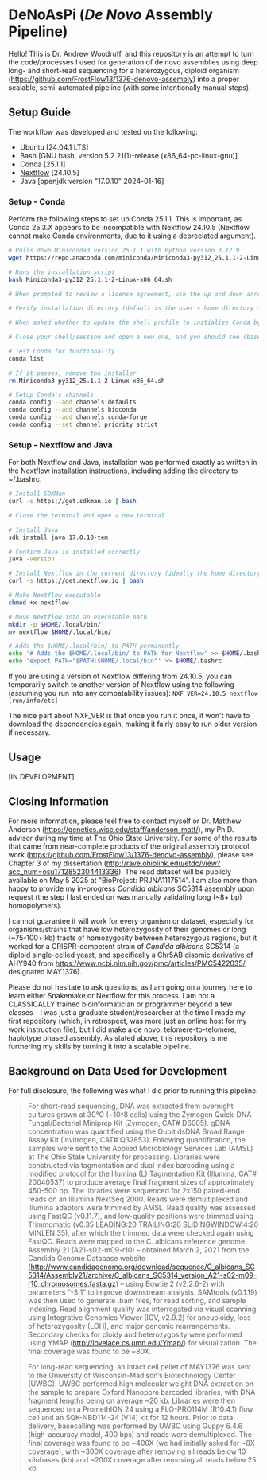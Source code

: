 # DeNoAsPi (_De Novo_ Assembly Pipeline)

Hello! This is Dr. Andrew Woodruff, and this repository is an attempt to turn the code/processes I used for generation of de novo assemblies using deep long- and short-read sequencing for a heterozygous, diploid organism (https://github.com/FrostFlow13/1376-denovo-assembly) into a proper scalable, semi-automated pipeline (with some intentionally manual steps).

## Setup Guide

The workflow was developed and tested on the following:

 * Ubuntu [24.04.1 LTS]
 * Bash [GNU bash, version 5.2.21(1)-release (x86_64-pc-linux-gnu)]
 * Conda [25.1.1]
 * [Nextflow](https://www.nextflow.io/) [24.10.5]
 * Java [openjdk version "17.0.10" 2024-01-16]

### Setup - Conda

Perform the following steps to set up Conda 25.1.1. This is important, as Conda 25.3.X appears to be incompatible with Nextflow 24.10.5 (Nextflow cannot make Conda environments, due to it using a depreciated argument).

   ```bash
   # Pulls down Miniconda3 version 25.1.1 with Python version 3.12.9
   wget https://repo.anaconda.com/miniconda/Miniconda3-py312_25.1.1-2-Linux-x86_64.sh
   
   # Runs the installation script
   bash Miniconda3-py312_25.1.1-2-Linux-x86_64.sh
   
   # When prompted to review a license agreement, use the up and down arrow keys to navigate to the bottom, then enter "yes" to agree when prompted to accept the license
   
   # Verify installation directory (default is the user's home directory - this is where we want it!) - press Enter to confirm
   
   # When asked whether to update the shell profile to initialize Conda by default, enter "yes" - this will launch conda whenever you start up a session
   
   # Close your shell/session and open a new one, and you should see (base) in the command line - Conda is working
   
   # Test Conda for functionality
   conda list
   
   # If it passes, remove the installer
   rm Miniconda3-py312_25.1.1-2-Linux-x86_64.sh
   
   # Setup Conda's channels
   conda config --add channels defaults
   conda config --add channels bioconda
   conda config --add channels conda-forge
   conda config --set channel_priority strict
```

### Setup - Nextflow and Java

For both Nextflow and Java, installation was performed exactly as written in the [Nextflow installation instructions](https://nextflow.io/docs/stable/install.html), including adding the directory to ~/.bashrc.

   ```bash
   # Install SDKMan
   curl -s https://get.sdkman.io | bash
   
   # Close the terminal and open a new terminal
   
   # Install Java
   sdk install java 17.0.10-tem
   
   # Confirm Java is installed correctly
   java -version
   
   # Install Nextflow in the current directory (ideally the home directory)
   curl -s https://get.nextflow.io | bash
   
   # Make Nextflow executable
   chmod +x nextflow
   
   # Move Nextflow into an executable path
   mkdir -p $HOME/.local/bin/
   mv nextflow $HOME/.local/bin/
   
   # Adds the $HOME/.local/bin/ to PATH permanently
   echo '# Adds the $HOME/.local/bin/ to PATH for Nextflow' >> $HOME/.bashrc
   echo 'export PATH="$PATH:$HOME/.local/bin"' >> $HOME/.bashrc
   ```

If you are using a version of Nextflow differing from 24.10.5, you can temporarily switch to another version of Nextflow using the following (assuming you run into any compatability issues):
`NXF_VER=24.10.5 nextflow [run/info/etc]`

The nice part about NXF_VER is that once you run it once, it won't have to download the dependencies again, making it fairly easy to run older version if necessary.

## Usage

[IN DEVELOPMENT]

## Closing Information

For more information, please feel free to contact myself or Dr. Matthew Anderson (https://genetics.wisc.edu/staff/anderson-matt/), my Ph.D. advisor during my time at The Ohio State University. For some of the results that came from near-complete products of the original assembly protocol work (https://github.com/FrostFlow13/1376-denovo-assembly), please see Chapter 3 of my dissertation (http://rave.ohiolink.edu/etdc/view?acc_num=osu1712852304413336). The read dataset will be publicly available on May 5 2025 at "BioProject: PRJNA1117514". I am also more than happy to provide my in-progress _Candida albicans_ SC5314 assembly upon request (the step I last ended on was manually validating long (~8+ bp) homopolymers).

I cannot guarantee it will work for every organism or dataset, especially for organisms/strains that have low heterozygosity of their genomes or long (~75-100+ kb) tracts of homozygosity between heterozygous regions, but it worked for a CRISPR-competent strain of _Candida albicans_ SC5314 (a diploid single-celled yeast, and specifically a Chr5AB disomic derivative of AHY940 from https://www.ncbi.nlm.nih.gov/pmc/articles/PMC5422035/, designated MAY1376).

Please do not hesitate to ask questions, as I am going on a journey here to learn either Snakemake or Nextflow for this process. I am not a CLASSICALLY trained bioinformatician or programmer beyond a few classes - I was just a graduate student/researcher at the time I made my first repository (which, in retrospect, was more just an online host for my work instruction file), but I did make a de novo, telomere-to-telomere, haplotype phased assembly. As stated above, this repository is me furthering my skills by turning it into a scalable pipeline.

## Background on Data Used for Development

For full disclosure, the following was what I did prior to running this pipeline:

>For short-read sequencing, DNA was extracted from overnight cultures grown at 30°C (~10^8 cells) using the Zymogen Quick-DNA Fungal/Bacterial Miniprep Kit (Zymogen, CAT# D6005). gDNA concentration was quantified using the Qubit dsDNA Broad Range Assay Kit (Invitrogen, CAT# Q32853). Following quantification, the samples were sent to the Applied Microbiology Services Lab (AMSL) at The Ohio State University for processing. Libraries were constructed via tagmentation and dual index barcoding using a modified protocol for the Illumina (L) Tagmentation Kit (Illumina, CAT# 20040537) to produce average final fragment sizes of approximately 450-500 bp. The libraries were sequenced for 2x150 paired-end reads on an Illumina NextSeq 2000. Reads were demultiplexed and Illumina adaptors were trimmed by AMSL. Read quality was assessed using FastQC (v0.11.7), and low-quality positions were trimmed using Trimmomatic (v0.35 LEADING:20 TRAILING:20 SLIDINGWINDOW:4:20 MINLEN:35), after which the trimmed data were checked again using FastQC. Reads were mapped to the C. albicans reference genome Assembly 21 (A21-s02-m09-r10) – obtained March 2, 2021 from the Candida Genome Database website (http://www.candidagenome.org/download/sequence/C_albicans_SC5314/Assembly21/archive/C_albicans_SC5314_version_A21-s02-m09-r10_chromosomes.fasta.gz) – using Bowtie 2 (v2.2.6-2) with parameters “-3 1” to improve downstream analysis. SAMtools (v0.1.19) was then used to generate .bam files, for read sorting, and sample indexing. Read alignment quality was interrogated via visual scanning using Integrative Genomics Viewer (IGV, v2.9.2) for aneuploidy, loss of heterozygosity (LOH), and major genomic rearrangements. Secondary checks for ploidy and heterozygosity were performed using YMAP (http://lovelace.cs.umn.edu/Ymap/) for visualization. The final coverage was found to be ~80X.
>
>For long-read sequencing, an intact cell pellet of MAY1376 was sent to the University of Wisconsin-Madison’s Biotechnology Center (UWBC). UWBC performed high molecular weight DNA extraction on the sample to prepare Oxford Nanopore barcoded libraries, with DNA fragment lengths being on average ~20 kb. Libraries were then sequenced on a PromethION 24 using a FLO-PRO114M (R10.4.1) flow cell and an SQK-NBD114-24 (V14) kit for 12 hours. Prior to data delivery, basecalling was performed by UWBC using Guppy 6.4.6 (high-accuracy model, 400 bps) and reads were demultiplexed. The final coverage was found to be ~400X (we had initially asked for ~8X coverage), with ~300X coverage after removing all reads below 10 kilobases (kb) and ~200X coverage after removing all reads below 25 kb.

